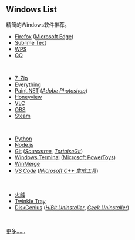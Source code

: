 ## Windows List

精简的Windows软件推荐。

* [Firefox](https://www.mozilla.org/en-US/firefox/all/#product-desktop-release) ([Microsoft Edge](https://www.microsoft.com/zh-cn/edge))
* [Sublime Text](https://www.sublimetext.com)
* [WPS](https://www.wps.cn)
* [QQ](https://im.qq.com)
<br>

* [7-Zip](https://www.7-zip.org)
* [Everything](https://www.voidtools.com/zh-cn/)
* [Paint.NET](https://www.getpaint.net) ([_Adobe Photoshop_](https://www.adobe.com))
* [Honeyview](https://www.bandisoft.com/honeyview)
* [VLC](https://www.videolan.org)
* [OBS](https://obsproject.com)
* [Steam](https://store.steampowered.com)
<br>

* [Python](https://www.python.org)
* [Node.js](https://nodejs.org/zh-cn/)
* [Git](https://git-scm.com) ([_Sourcetree_](https://sourcetreeapp.com), [_TortoiseGit_](https://tortoisegit.org))
* [Windows Terminal](https://github.com/microsoft/terminal) ([Microsoft PowerToys](https://github.com/microsoft/PowerToys))
* [WinMerge](https://winmerge.org)
* [_VS Code_](https://code.visualstudio.com) ([_Microsoft C++ 生成工具_](https://visualstudio.microsoft.com/zh-hans/visual-cpp-build-tools/))
<br>

* [火绒](https://www.huorong.cn)
* [Twinkle Tray](https://github.com/xanderfrangos/twinkle-tray)
* [DiskGenius](https://www.diskgenius.cn) ([_HiBit Uninstaller_](https://www.hibitsoft.ir/Uninstaller.html), [_Geek Uninstaller_](https://geekuninstaller.com))
<br>

[更多……](https://github.com/Awesome-Windows/Awesome)


